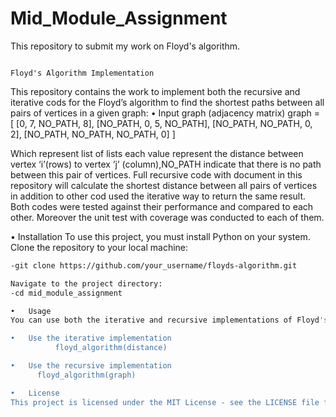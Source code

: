 # Mid_Module_Assignment
This repository to submit my work on Floyd's algorithm.  

                                                                                    Floyd's Algorithm Implementation

This repository contains the work to implement both the recursive and iterative cods for the Floyd’s algorithm to find the shortest paths between all pairs of vertices in a given graph:
•	Input graph (adjacency matrix)
graph = [
        [0, 7, NO_PATH, 8],
        [NO_PATH, 0, 5, NO_PATH],
        [NO_PATH, NO_PATH, 0, 2],
        [NO_PATH, NO_PATH, NO_PATH, 0]
] 


Which represent list of lists each value represent the distance between vertex ‘i’(rows) to vertex ’j’ (column),NO_PATH indicate that there is no path between this pair of vertices.
Full recursive code with document in this repository will calculate the shortest distance between all pairs of vertices in addition to other cod used the iterative way to return the same result.
Both codes were tested against their performance and compared to each other. Moreover the unit test with coverage was conducted to each of them.     

•	Installation
To use this project, you must install Python on your system. Clone the repository to your local machine:

```bash
-git clone https://github.com/your_username/floyds-algorithm.git

Navigate to the project directory:
-cd mid_module_assignment

•	Usage
You can use both the iterative and recursive implementations of Floyd's algorithm by importing the corresponding functions from the mid_module_assignment module.

•	Use the iterative implementation
          floyd_algorithm(distance)

•	Use the recursive implementation
      floyd_algorithm(graph)

•	License
This project is licensed under the MIT License - see the LICENSE file for details
